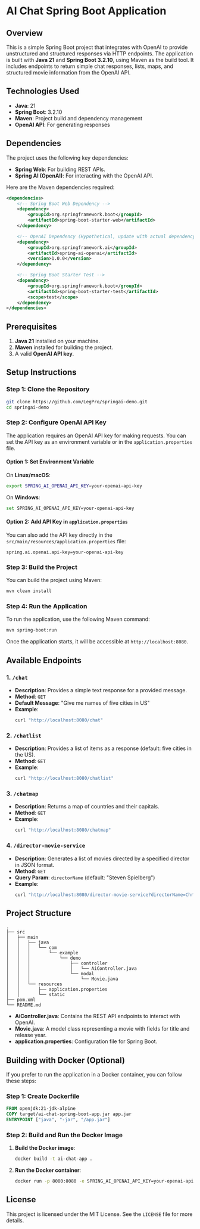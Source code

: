 # AI Chat Spring Boot Application

## Overview

This is a simple Spring Boot project that integrates with OpenAI to provide unstructured and structured responses via HTTP endpoints. The application is built with **Java 21** and **Spring Boot 3.2.10**, using Maven as the build tool. It includes endpoints to return simple chat responses, lists, maps, and structured movie information from the OpenAI API.

## Technologies Used

- **Java**: 21
- **Spring Boot**: 3.2.10
- **Maven**: Project build and dependency management
- **OpenAI API**: For generating responses

## Dependencies

The project uses the following key dependencies:

- **Spring Web**: For building REST APIs.
- **Spring AI (OpenAI)**: For interacting with the OpenAI API.

Here are the Maven dependencies required:

```xml
<dependencies>
    <!-- Spring Boot Web Dependency -->
    <dependency>
        <groupId>org.springframework.boot</groupId>
        <artifactId>spring-boot-starter-web</artifactId>
    </dependency>

    <!-- OpenAI Dependency (Hypothetical, update with actual dependency) -->
    <dependency>
        <groupId>org.springframework.ai</groupId>
        <artifactId>spring-ai-openai</artifactId>
        <version>1.0.0</version>
    </dependency>

    <!-- Spring Boot Starter Test -->
    <dependency>
        <groupId>org.springframework.boot</groupId>
        <artifactId>spring-boot-starter-test</artifactId>
        <scope>test</scope>
    </dependency>
</dependencies>
```

## Prerequisites

1. **Java 21** installed on your machine.
2. **Maven** installed for building the project.
3. A valid **OpenAI API key**.

## Setup Instructions

### Step 1: Clone the Repository

```bash
git clone https://github.com/LegPro/springai-demo.git
cd springai-demo
```

### Step 2: Configure OpenAI API Key

The application requires an OpenAI API key for making requests. You can set the API key as an environment variable or in the `application.properties` file.

#### Option 1: Set Environment Variable

On **Linux/macOS**:
```bash
export SPRING_AI_OPENAI_API_KEY=your-openai-api-key
```

On **Windows**:
```bash
set SPRING_AI_OPENAI_API_KEY=your-openai-api-key
```

#### Option 2: Add API Key in `application.properties`

You can also add the API key directly in the `src/main/resources/application.properties` file:

```properties
spring.ai.openai.api-key=your-openai-api-key
```

### Step 3: Build the Project

You can build the project using Maven:

```bash
mvn clean install
```

### Step 4: Run the Application

To run the application, use the following Maven command:

```bash
mvn spring-boot:run
```

Once the application starts, it will be accessible at `http://localhost:8080`.

## Available Endpoints

### 1. `/chat`
- **Description**: Provides a simple text response for a provided message.
- **Method**: `GET`
- **Default Message**: "Give me names of five cities in US"
- **Example**:
    ```bash
    curl "http://localhost:8080/chat"
    ```

### 2. `/chatlist`
- **Description**: Provides a list of items as a response (default: five cities in the US).
- **Method**: `GET`
- **Example**:
    ```bash
    curl "http://localhost:8080/chatlist"
    ```

### 3. `/chatmap`
- **Description**: Returns a map of countries and their capitals.
- **Method**: `GET`
- **Example**:
    ```bash
    curl "http://localhost:8080/chatmap"
    ```

### 4. `/director-movie-service`
- **Description**: Generates a list of movies directed by a specified director in JSON format.
- **Method**: `GET`
- **Query Param**: `directorName` (default: "Steven Spielberg")
- **Example**:
    ```bash
    curl "http://localhost:8080/director-movie-service?directorName=Christopher%20Nolan"
    ```

## Project Structure

```
.
├── src
│   ├── main
│   │   ├── java
│   │   │   └── com
│   │   │       └── example
│   │   │           └── demo
│   │   │               ├── controller
│   │   │               │   └── AiController.java
│   │   │               └── modal
│   │   │                   └── Movie.java
│   │   └── resources
│   │       ├── application.properties
│   │       └── static
├── pom.xml
└── README.md
```

- **AiController.java**: Contains the REST API endpoints to interact with OpenAI.
- **Movie.java**: A model class representing a movie with fields for title and release year.
- **application.properties**: Configuration file for Spring Boot.

## Building with Docker (Optional)

If you prefer to run the application in a Docker container, you can follow these steps:

### Step 1: Create Dockerfile

```dockerfile
FROM openjdk:21-jdk-alpine
COPY target/ai-chat-spring-boot-app.jar app.jar
ENTRYPOINT ["java", "-jar", "/app.jar"]
```

### Step 2: Build and Run the Docker Image

1. **Build the Docker image**:
   ```bash
   docker build -t ai-chat-app .
   ```

2. **Run the Docker container**:
   ```bash
   docker run -p 8080:8080 -e SPRING_AI_OPENAI_API_KEY=your-openai-api-key ai-chat-app
   ```

## License

This project is licensed under the MIT License. See the `LICENSE` file for more details.


